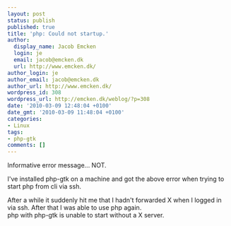 ```yaml
---
layout: post
status: publish
published: true
title: 'php: Could not startup.'
author:
  display_name: Jacob Emcken
  login: je
  email: jacob@emcken.dk
  url: http://www.emcken.dk/
author_login: je
author_email: jacob@emcken.dk
author_url: http://www.emcken.dk/
wordpress_id: 308
wordpress_url: http://emcken.dk/weblog/?p=308
date: '2010-03-09 12:48:04 +0100'
date_gmt: '2010-03-09 11:48:04 +0100'
categories:
- Linux
tags:
- php-gtk
comments: []
---
```

<p>Informative error message... NOT.</p>
<p>I've installed php-gtk on a machine and got the above error when trying to start php from cli via ssh.</p>
<p>After a while it suddenly hit me that I hadn't forwarded X when I logged in via ssh. After that I was able to use php again.<br />
php with php-gtk is unable to start without a X server.</p>
